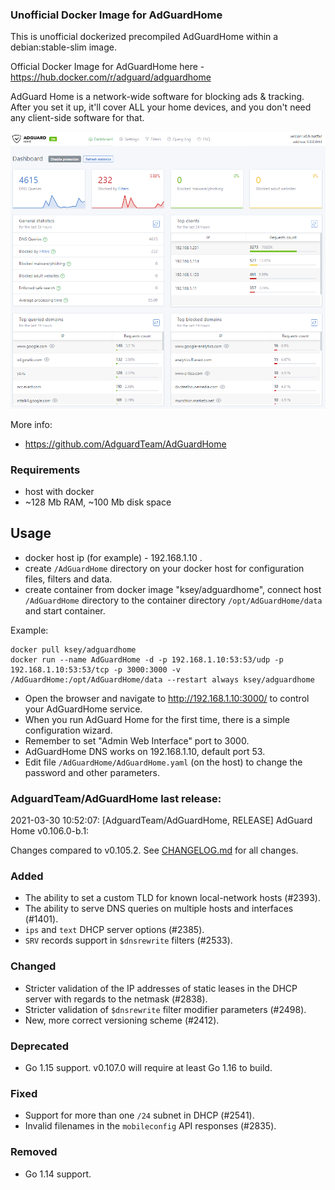 ### Unofficial Docker Image for AdGuardHome
This is unofficial dockerized precompiled AdGuardHome within a debian:stable-slim image.

Official Docker Image for AdGuardHome here - https://hub.docker.com/r/adguard/adguardhome

AdGuard Home is a network-wide software for blocking ads & tracking. After you set it up, it'll cover ALL your home devices, and you don't need any client-side software for that.

![AdGuardHome](https://raw.githubusercontent.com/MrKsey/AdGuardHome/master/adh.PNG)

More info:
- https://github.com/AdguardTeam/AdGuardHome

### Requirements

* host with docker
* ~128 Mb RAM, ~100 Mb disk space 

## Usage

* docker host ip (for example) - 192.168.1.10 .
* create ```/AdGuardHome``` directory on your docker host for configuration files, filters and data.
* create container from docker image "ksey/adguardhome", connect host ```/AdGuardHome``` directory to the container directory ```/opt/AdGuardHome/data``` and start container.

Example:
```
docker pull ksey/adguardhome
docker run --name AdGuardHome -d -p 192.168.1.10:53:53/udp -p 192.168.1.10:53:53/tcp -p 3000:3000 -v /AdGuardHome:/opt/AdGuardHome/data --restart always ksey/adguardhome
```

* Open the browser and navigate to http://192.168.1.10:3000/ to control your AdGuardHome service.
* When you run AdGuard Home for the first time, there is a simple configuration wizard.
* Remember to set "Admin Web Interface" port to 3000.
* AdGuardHome DNS works on 192.168.1.10, default port 53.
* Edit file ```/AdGuardHome/AdGuardHome.yaml``` (on the host) to change the password and other parameters.















































### AdguardTeam/AdGuardHome last release:
2021-03-30 10:52:07: [AdguardTeam/AdGuardHome, RELEASE] AdGuard Home v0.106.0-b.1:

Changes compared to v0.105.2.  See [CHANGELOG.md] for all changes.

### Added

- The ability to set a custom TLD for known local-network hosts (#2393).
- The ability to serve DNS queries on multiple hosts and interfaces (#1401).
- `ips` and `text` DHCP server options (#2385).
- `SRV` records support in `$dnsrewrite` filters (#2533).

### Changed

- Stricter validation of the IP addresses of static leases in the DHCP server with regards to the netmask (#2838).
- Stricter validation of `$dnsrewrite` filter modifier parameters (#2498).
- New, more correct versioning scheme (#2412).

### Deprecated

- Go 1.15 support.  v0.107.0 will require at least Go 1.16 to build.

### Fixed

- Support for more than one `/24` subnet in DHCP (#2541).
- Invalid filenames in the `mobileconfig` API responses (#2835).

### Removed

- Go 1.14 support.

[CHANGELOG.md]: https://github.com/AdguardTeam/AdGuardHome/tree/v0.106.0-b.1/CHANGELOG.md
